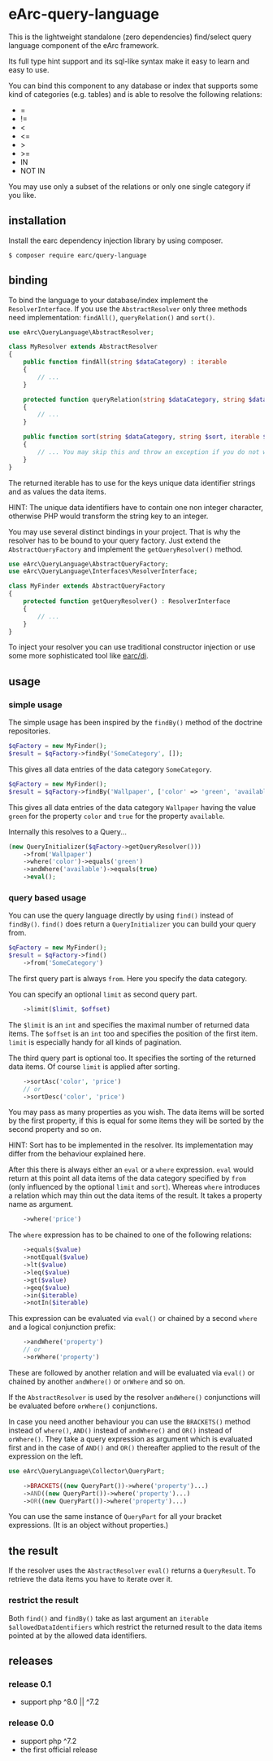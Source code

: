 # eArc-query-language

This is the lightweight standalone (zero dependencies) find/select query language 
component of the eArc framework.

Its full type hint support and its sql-like syntax make it easy to learn and 
easy to use. 

You can bind this component to any database or index that supports some kind of
categories (e.g. tables) and is able to resolve the following relations:
* =
* !=
* <
* <=
* &gt;
* &gt;=
* IN
* NOT IN

You may use only a subset of the relations or only one single category if you
like.
 
 ## installation
 
Install the earc dependency injection library by using composer.
 
 ```
 $ composer require earc/query-language
 ```

## binding

To bind the language to your database/index implement the `ResolverInterface`. 
If you use the `AbstractResolver` only three methods need implementation: 
`findAll()`, `queryRelation()` and `sort()`. 

```php
use eArc\QueryLanguage\AbstractResolver;

class MyResolver extends AbstractResolver
{
    public function findAll(string $dataCategory) : iterable
    {
        // ...
    }

    protected function queryRelation(string $dataCategory, string $dataProperty, string $cmp, $value, ?iterable $allowedDataIdentifiers = null) : iterable
    {
        // ...
    }

    public function sort(string $dataCategory, string $sort, iterable $dataPropertyNames, ?iterable $dataIdentifiers, ?iterable $allowedDataIdentifiers = null, int $limit = 0, int $offset = 0) : iterable
    {
        // ... You may skip this and throw an exception if you do not want to sort your results via query.
    }
}
```

The returned iterable has to use for the keys unique data identifier strings and 
as values the data items.

HINT: The unique data identifiers have to contain one non integer character, 
otherwise PHP would transform the string key to an integer. 

You may use several distinct bindings in your project. That is why the resolver
has to be bound to your query factory. Just extend the `AbstractQueryFactory`
and implement the `getQueryResolver()` method. 

```php
use eArc\QueryLanguage\AbstractQueryFactory;
use eArc\QueryLanguage\Interfaces\ResolverInterface;

class MyFinder extends AbstractQueryFactory
{
    protected function getQueryResolver() : ResolverInterface
    {
        // ...
    }
}
```

To inject your resolver you can use traditional constructor injection or use 
some more sophisticated tool like [earc/di](https://github.com/Koudela/eArc-di/).

## usage

### simple usage

The simple usage has been inspired by the `findBy()` method of the doctrine 
repositories.

```php
$qFactory = new MyFinder();
$result = $qFactory->findBy('SomeCategory', []);
```

This gives all data entries of the data category `SomeCategory`.

```php
$qFactory = new MyFinder();
$result = $qFactory->findBy('Wallpaper', ['color' => 'green', 'available' => true]);
```

This gives all data entries of the data category `Wallpaper` having the value
`green` for the property `color` and `true` for the property `available`.

Internally this resolves to a Query...

```php
(new QueryInitializer($qFactory->getQueryResolver()))
    ->from('Wallpaper')
    ->where('color')->equals('green')
    ->andWhere('available')->equals(true)
    ->eval();
```

### query based usage

You can use the query language directly by using `find()` instead of `findBy()`.
`find()` does return a `QueryInitializer` you can build your query from.

```php
$qFactory = new MyFinder();
$result = $qFactory->find()
    ->from('SomeCategory')
```

The first query part is always `from`. Here you specify the data category.

You can specify an optional `limit` as second query part.

```php
    ->limit($limit, $offset)
```

The `$limit` is an `int` and specifies the maximal number of returned data items.
The `$offset` is an `int` too and specifies the position of the first item.
`limit` is especially handy for all kinds of pagination.

The third query part is optional too. It specifies the sorting of the returned
data items. Of course `limit` is applied after sorting.

```php
    ->sortAsc('color', 'price')
    // or
    ->sortDesc('color', 'price')
```

You may pass as many properties as you wish. The data items will be sorted by the 
first property, if this is equal for some items they will be sorted by the second
property and so on.

HINT: Sort has to be implemented in the resolver. Its implementation may differ
from the behaviour explained here.

After this there is always either an `eval` or a `where` expression. `eval` 
would return at this point all data items of the data category specified by 
`from`  (only influenced by the optional `limit` and `sort`). Whereas `where` 
introduces a relation which may thin out the data items of the result. It takes
a property name as argument.

```php
    ->where('price')
```

The `where` expression has to be chained to one of the following relations:

```php
    ->equals($value)
    ->notEqual($value)
    ->lt($value)
    ->leq($value)
    ->gt($value)
    ->geq($value)
    ->in($iterable)
    ->notIn($iterable)
```

This expression can be evaluated via `eval()` or chained by a second `where` and
a logical conjunction prefix:

```php
    ->andWhere('property')
    // or
    ->orWhere('property')
```

These are followed by another relation and will be evaluated via `eval()` or 
chained by another `andWhere()` or `orWhere` and so on.

If the `AbstractResolver` is used by the resolver `andWhere()` conjunctions will 
be evaluated before `orWhere()` conjunctions.

In case you need another behaviour you can use the `BRACKETS()` method instead
of `where()`, `AND()` instead of `andWhere()` and `OR()` instead of `orWhere()`. 
They take a query expression as argument which is evaluated first and in the 
case of `AND()` and `OR()` thereafter applied to the result of the expression on
the left.

```php
use eArc\QueryLanguage\Collector\QueryPart;

    ->BRACKETS((new QueryPart())->where('property')...)
    ->AND((new QueryPart())->where('property')...)
    ->OR((new QueryPart())->where('property')...)
```

You can use the same instance of `QueryPart` for all your bracket expressions.
(It is an object without properties.)

## the result

If the resolver uses the `AbstractResolver` `eval()` returns a `QueryResult`. 
To retrieve the data items you have to iterate over it.

### restrict the result

Both `find()` and `findBy()` take as last argument an `iterable` 
`$allowedDataIdentifiers` which restrict the returned result to the data items
pointed at by the allowed data identifiers.

## releases

### release 0.1
- support php ^8.0 || ^7.2

### release 0.0
- support php ^7.2
- the first official release
